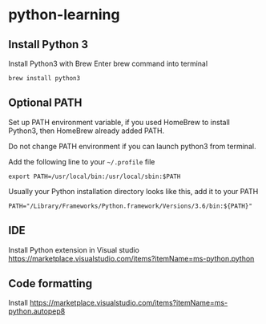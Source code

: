 # python-learning

## Install Python 3
Install Python3 with Brew
Enter brew command into terminal

`brew install python3`

## Optional PATH
Set up PATH environment variable, if you used HomeBrew to install Python3, then HomeBrew already added PATH.

Do not change PATH environment if you can launch python3 from terminal.

Add the following line to your `~/.profile` file

`export PATH=/usr/local/bin:/usr/local/sbin:$PATH`

Usually your Python installation directory looks like this, add it to your PATH

`PATH="/Library/Frameworks/Python.framework/Versions/3.6/bin:${PATH}"`

## IDE
Install Python extension in Visual studio https://marketplace.visualstudio.com/items?itemName=ms-python.python

## Code formatting
Install https://marketplace.visualstudio.com/items?itemName=ms-python.autopep8
